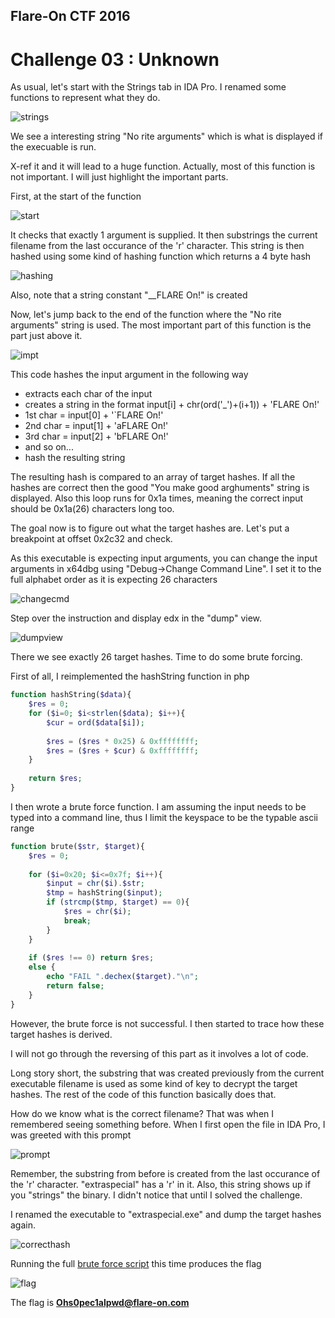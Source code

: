 ## Flare-On CTF 2016
# Challenge 03 : Unknown

As usual, let's start with the Strings tab in IDA Pro. I renamed some functions to represent what they do.

![strings](img/01.png)

We see a interesting string "No rite arguments" which is what is displayed if the execuable is run.

X-ref it and it will lead to a huge function. Actually, most of this function is not important. I will just highlight the important parts.

First, at the start of the function

![start](img/02.png)

It checks that exactly 1 argument is supplied. It then substrings the current filename from the last occurance of the 'r' character. This string is then hashed using some kind of hashing function which returns a 4 byte hash

![hashing](img/03.png)

Also, note that a string constant "__FLARE On!" is created

Now, let's jump back to the end of the function where the "No rite arguments" string is used. The most important part of this function is the part just above it.

![impt](img/04.png)

This code hashes the input argument in the following way
- extracts each char of the input
- creates a string in the format input[i] + chr(ord('_')+(i+1)) + 'FLARE On!'
 - 1st char = input[0] + '`FLARE On!'
 - 2nd char = input[1] + 'aFLARE On!'
 - 3rd char = input[2] + 'bFLARE On!'
 - and so on...
- hash the resulting string

The resulting hash is compared to an array of target hashes. If all the hashes are correct then the good "You make good arghuments" string is displayed. Also this loop runs for 0x1a times, meaning the correct input should be 0x1a(26) characters long too.

The goal now is to figure out what the target hashes are. Let's put a breakpoint at offset 0x2c32 and check.

As this executable is expecting input arguments, you can change the input arguments in x64dbg using "Debug->Change Command Line". I set it to the full alphabet order as it is expecting 26 characters

![changecmd](img/05.png)

Step over the instruction and display edx in the "dump" view.

![dumpview](img/06.png)

There we see exactly 26 target hashes. Time to do some brute forcing.

First of all, I reimplemented the hashString function in php

```php
function hashString($data){
	$res = 0;
	for ($i=0; $i<strlen($data); $i++){
		$cur = ord($data[$i]);
		
		$res = ($res * 0x25) & 0xffffffff;
		$res = ($res + $cur) & 0xffffffff;
	}
	
	return $res;
}
```

I then wrote a brute force function. I am assuming the input needs to be typed into a command line, thus I limit the keyspace to be the typable ascii range

```php
function brute($str, $target){
	$res = 0;
	
	for ($i=0x20; $i<=0x7f; $i++){
		$input = chr($i).$str;
		$tmp = hashString($input);
		if (strcmp($tmp, $target) == 0){
			$res = chr($i);
			break;
		}
	}
	
	if ($res !== 0) return $res;
	else {
		echo "FAIL ".dechex($target)."\n";
		return false;
	}
}
```

However, the brute force is not successful. I then started to trace how these target hashes is derived.

I will not go through the reversing of this part as it involves a lot of code. 

Long story short, the substring that was created previously from the current executable filename is used as some kind of key to decrypt the target hashes. The rest of the code of this function basically does that.

How do we know what is the correct filename? That was when I remembered seeing something before. When I first open the file in IDA Pro, I was greeted with this prompt

![prompt](img/07.png)

Remember, the substring from before is created from the last occurance of the 'r' character. "extraspecial" has a 'r' in it. Also, this string shows up if you "strings" the binary. I didn't notice that until I solved the challenge.

I renamed the executable to "extraspecial.exe" and dump the target hashes again.

![correcthash](img/08.png)

Running the full [brute force script](soln.php) this time produces the flag

![flag](img/09.png)

The flag is **Ohs0pec1alpwd@flare-on.com**

